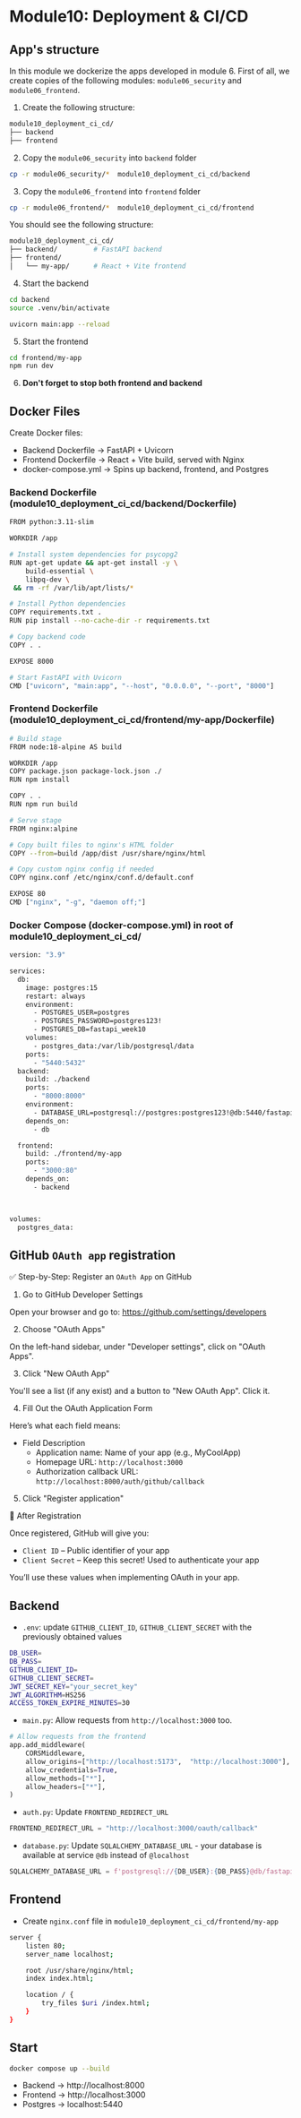 # Module10: Deployment & CI/CD

## App's structure

In this module we dockerize the apps developed in module 6.
First of all, we create copies of the following modules: `module06_security` and `module06_frontend`.

1. Create the following structure:

```bash
module10_deployment_ci_cd/
├── backend
├── frontend
```

2. Copy the `module06_security` into `backend` folder
```bash
cp -r module06_security/*  module10_deployment_ci_cd/backend
```

3. Copy the `module06_frontend` into `frontend` folder
```bash 
cp -r module06_frontend/*  module10_deployment_ci_cd/frontend
```
You should see the following structure:

```bash
module10_deployment_ci_cd/
├── backend/         # FastAPI backend
├── frontend/
│   └── my-app/      # React + Vite frontend
```
4. Start the backend

```bash
cd backend
source .venv/bin/activate
```

```bash
uvicorn main:app --reload
```

5. Start the frontend

```bash
cd frontend/my-app
npm run dev
```
6. **Don't forget to stop both frontend and backend**

## Docker Files

Create Docker files:
- Backend Dockerfile → FastAPI + Uvicorn
- Frontend Dockerfile → React + Vite build, served with Nginx
- docker-compose.yml → Spins up backend, frontend, and Postgres

### Backend Dockerfile (module10_deployment_ci_cd/backend/Dockerfile)
```bash
FROM python:3.11-slim

WORKDIR /app

# Install system dependencies for psycopg2
RUN apt-get update && apt-get install -y \
    build-essential \
    libpq-dev \
 && rm -rf /var/lib/apt/lists/*

# Install Python dependencies
COPY requirements.txt .
RUN pip install --no-cache-dir -r requirements.txt

# Copy backend code
COPY . .

EXPOSE 8000

# Start FastAPI with Uvicorn
CMD ["uvicorn", "main:app", "--host", "0.0.0.0", "--port", "8000"]
```

### Frontend Dockerfile (module10_deployment_ci_cd/frontend/my-app/Dockerfile)


```bash
# Build stage
FROM node:18-alpine AS build

WORKDIR /app
COPY package.json package-lock.json ./
RUN npm install

COPY . .
RUN npm run build

# Serve stage
FROM nginx:alpine

# Copy built files to nginx's HTML folder
COPY --from=build /app/dist /usr/share/nginx/html

# Copy custom nginx config if needed
COPY nginx.conf /etc/nginx/conf.d/default.conf

EXPOSE 80
CMD ["nginx", "-g", "daemon off;"]
```
### Docker Compose (docker-compose.yml) in root of module10_deployment_ci_cd/
```bash
version: "3.9"

services:
  db:
    image: postgres:15
    restart: always
    environment:
      - POSTGRES_USER=postgres
      - POSTGRES_PASSWORD=postgres123!
      - POSTGRES_DB=fastapi_week10
    volumes:
      - postgres_data:/var/lib/postgresql/data
    ports:
      - "5440:5432"
  backend:
    build: ./backend
    ports:
      - "8000:8000"
    environment:
      - DATABASE_URL=postgresql://postgres:postgres123!@db:5440/fastapi_week10
    depends_on:
      - db

  frontend:
    build: ./frontend/my-app
    ports:
      - "3000:80"
    depends_on:
      - backend



volumes:
  postgres_data:

```

## GitHub `OAuth app` registration
✅ Step-by-Step: Register an `OAuth App` on GitHub

1. Go to GitHub Developer Settings

Open your browser and go to: https://github.com/settings/developers

2. Choose "OAuth Apps"

On the left-hand sidebar, under "Developer settings", click on "OAuth Apps".

3. Click "New OAuth App"

You'll see a list (if any exist) and a button to "New OAuth App". Click it.

4. Fill Out the OAuth Application Form

Here’s what each field means:
- Field	Description
  - Application name:	Name of your app (e.g., MyCoolApp)
  - Homepage URL: `http://localhost:3000`
  - Authorization callback URL: `http://localhost:8000/auth/github/callback`

5. Click "Register application"

🎉 After Registration

Once registered, GitHub will give you:
- `Client ID` – Public identifier of your app
- `Client Secret` – Keep this secret! Used to authenticate your app

You’ll use these values when implementing OAuth in your app.

## Backend 

- `.env`: update  `GITHUB_CLIENT_ID`, `GITHUB_CLIENT_SECRET` with the previously obtained values

```bash
DB_USER=
DB_PASS=
GITHUB_CLIENT_ID=
GITHUB_CLIENT_SECRET=
JWT_SECRET_KEY="your_secret_key"
JWT_ALGORITHM=HS256
ACCESS_TOKEN_EXPIRE_MINUTES=30
```

- `main.py`: Allow requests from `http://localhost:3000` too.

```python
# Allow requests from the frontend
app.add_middleware(
    CORSMiddleware,
    allow_origins=["http://localhost:5173",  "http://localhost:3000"],
    allow_credentials=True,
    allow_methods=["*"],
    allow_headers=["*"],
)
```


- `auth.py`: Update `FRONTEND_REDIRECT_URL`

```python
FRONTEND_REDIRECT_URL = "http://localhost:3000/oauth/callback"
```

- `database.py`: Update `SQLALCHEMY_DATABASE_URL` - your database is available at service `@db` instead of `@localhost`

```python
SQLALCHEMY_DATABASE_URL = f'postgresql://{DB_USER}:{DB_PASS}@db/fastapi_week10'
```
## Frontend

- Create `nginx.conf` file in `module10_deployment_ci_cd/frontend/my-app`
```bash
server {
    listen 80;
    server_name localhost;

    root /usr/share/nginx/html;
    index index.html;

    location / {
        try_files $uri /index.html;
    }
}
```

## Start

```bash
docker compose up --build
```

- Backend → http://localhost:8000
- Frontend → http://localhost:3000
- Postgres → localhost:5440
